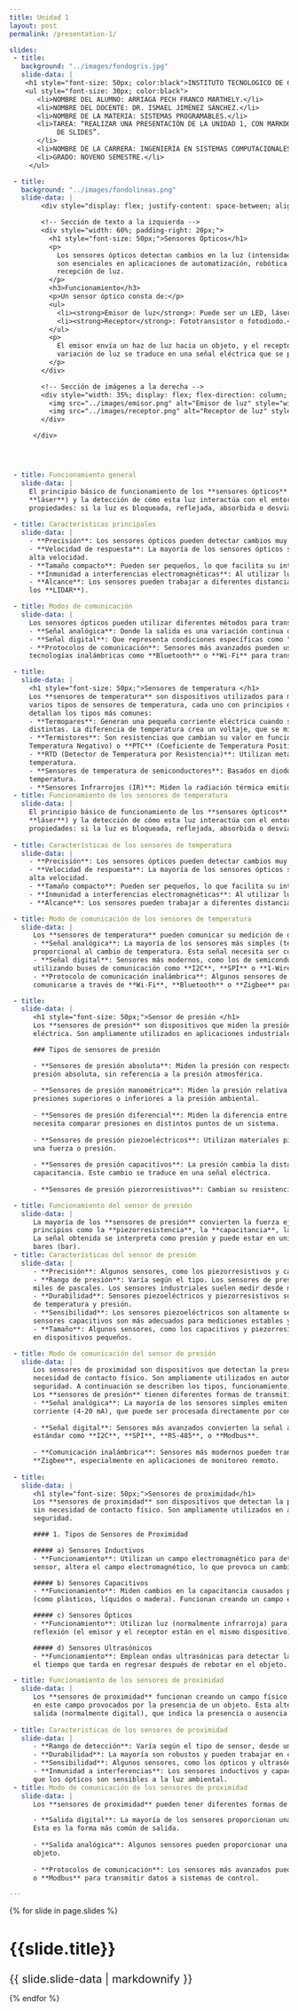 ```yaml
---
title: Unidad 1
layout: post
permalink: /presentation-1/

slides:
 - title: 
   background: "../images/fondogris.jpg"
   slide-data: |
    <h1 style="font-size: 50px; color:black">INSTITUTO TECNOLOGICO DE CANCUN </h1>
    <ul style="font-size: 30px; color:black">
       <li>NOMBRE DEL ALUMNO: ARRIAGA PECH FRANCO MARTHELY.</li>
       <li>NOMBRE DEL DOCENTE: DR. ISMAEL JIMÉNEZ SÁNCHEZ.</li>
       <li>NOMBRE DE LA MATERIA: SISTEMAS PROGRAMABLES.</li>
       <li>TAREA: “REALIZAR UNA PRESENTACIÓN DE LA UNIDAD 1, CON MARKDOWN, USANDO https://slides.webjeda.com/ EN SU PROPIO REPOSITORIO 
            DE SLIDES”.
       </li>
       <li>NOMBRE DE LA CARRERA: INGENIERÍA EN SISTEMAS COMPUTACIONALES.</li>
       <li>GRADO: NOVENO SEMESTRE.</li>
     </ul>

 - title:
   background: "../images/fondolineas.png"
   slide-data: |
        <div style="display: flex; justify-content: space-between; align-items: flex-start;">

        <!-- Sección de texto a la izquierda -->
        <div style="width: 60%; padding-right: 20px;">
          <h1 style="font-size: 50px;">Sensores Ópticos</h1>
          <p>
            Los sensores ópticos detectan cambios en la luz (intensidad, color o posición) para generar una señal de salida. Estos dispositivos
            son esenciales en aplicaciones de automatización, robótica y sistemas de seguridad. El funcionamiento se basa en la emisión y
            recepción de luz.
          </p>
          <h3>Funcionamiento</h3>
          <p>Un sensor óptico consta de:</p>
          <ul>
            <li><strong>Emisor de luz</strong>: Puede ser un LED, láser o infrarrojo.</li>
            <li><strong>Receptor</strong>: Fototransistor o fotodiodo.</li>
          </ul>
          <p>
            El emisor envía un haz de luz hacia un objeto, y el receptor mide la cantidad de luz reflejada, interrumpida o absorbida. La
            variación de luz se traduce en una señal eléctrica que se procesa para tomar decisiones automáticas.
          </p>
        </div>

        <!-- Sección de imágenes a la derecha -->
        <div style="width: 35%; display: flex; flex-direction: column; align-items: center;">
          <img src="../images/emisor.png" alt="Emisor de luz" style="width: 100%; margin-bottom: 20px;">
          <img src="../images/receptor.png" alt="Receptor de luz" style="width: 100%;">
        </div>

      </div>




 - title: Funcionamiento general
   slide-data: |
     El principio básico de funcionamiento de los **sensores ópticos** es la emisión de luz (ya sea **infrarroja**, **visible** o 
     **láser**) y la detección de cómo esta luz interactúa con el entorno. Dependiendo del tipo de sensor, pueden medir diferentes 
     propiedades: si la luz es bloqueada, reflejada, absorbida o desviada.
   
 - title: Características principales
   slide-data: | 
     - **Precisión**: Los sensores ópticos pueden detectar cambios muy pequeños en su entorno.
     - **Velocidad de respuesta**: La mayoría de los sensores ópticos son muy rápidos, lo que los hace adecuados para aplicaciones de 
     alta velocidad.
     - **Tamaño compacto**: Pueden ser pequeños, lo que facilita su integración en sistemas electrónicos.
     - **Inmunidad a interferencias electromagnéticas**: Al utilizar luz, no se ven afectados por campos electromagnéticos.
     - **Alcance**: Los sensores pueden trabajar a diferentes distancias, dependiendo de su tipo (algunos hasta varios kilómetros, como 
     los **LIDAR**).

 - title: Modos de comunicación
   slide-data: |
     Los sensores ópticos pueden utilizar diferentes métodos para transmitir su señal, incluyendo:
     - **Señal analógica**: Donde la salida es una variación continua que corresponde a la intensidad de la luz recibida.
     - **Señal digital**: Que representa condiciones específicas como "presencia" o "ausencia" de un objeto.
     - **Protocolos de comunicación**: Sensores más avanzados pueden usar buses de comunicación como **I2C**, **RS-485**, o incluso 
     tecnologías inalámbricas como **Bluetooth** o **Wi-Fi** para transmitir información en sistemas más complejos.

 - title: 
   slide-data: |
     <h1 style="font-size: 50px;">Sensores de temperatura </h1>
     Los **sensores de temperatura** son dispositivos utilizados para medir la temperatura en diferentes ambientes y procesos. Existen 
     varios tipos de sensores de temperatura, cada uno con principios de funcionamiento y aplicaciones específicas. A continuación se 
     detallan los tipos más comunes:
     - **Termopares**: Generan una pequeña corriente eléctrica cuando se unen dos metales diferentes y están sometidos a temperaturas 
     distintas. La diferencia de temperatura crea un voltaje, que se mide y traduce a una lectura de temperatura.
     - **Termistores**: Son resistencias que cambian su valor en función de la temperatura. Pueden ser **NTC** (Coeficiente de 
     Temperatura Negativo) o **PTC** (Coeficiente de Temperatura Positivo).
     - **RTD (Detector de Temperatura por Resistencia)**: Utilizan metales, comúnmente platino, cuya resistencia eléctrica cambia con la 
     temperatura.
     - **Sensores de temperatura de semiconductores**: Basados en diodos o transistores que cambian su corriente de salida según la 
     temperatura.
     - **Sensores Infrarrojos (IR)**: Miden la radiación térmica emitida por un objeto y calculan la temperatura sin contacto físico.
 - title: Funcionamiento de los sensores de temperatura
   slide-data: |
     El principio básico de funcionamiento de los **sensores ópticos** es la emisión de luz (ya sea **infrarroja**, **visible** o 
     **láser**) y la detección de cómo esta luz interactúa con el entorno. Dependiendo del tipo de sensor, pueden medir diferentes 
     propiedades: si la luz es bloqueada, reflejada, absorbida o desviada.
   
 - title: Características de los sensores de temperatura
   slide-data: |
     - **Precisión**: Los sensores ópticos pueden detectar cambios muy pequeños en su entorno.
     - **Velocidad de respuesta**: La mayoría de los sensores ópticos son muy rápidos, lo que los hace adecuados para aplicaciones de   
     alta velocidad.
     - **Tamaño compacto**: Pueden ser pequeños, lo que facilita su integración en sistemas electrónicos.
     - **Inmunidad a interferencias electromagnéticas**: Al utilizar luz, no se ven afectados por campos electromagnéticos.
     - **Alcance**: Los sensores pueden trabajar a diferentes distancias, dependiendo de su tipo (algunos hasta varios kilómetros, como        los **LIDAR**).

 - title: Modo de comunicación de los sensores de temperatura
   slide-data: |
      Los **sensores de temperatura** pueden comunicar su medición de diferentes maneras:
      - **Señal analógica**: La mayoría de los sensores más simples (termopares, RTD, termistores) generan una señal analógica 
      proporcional al cambio de temperatura. Esta señal necesita ser convertida para su interpretación.
      - **Señal digital**: Sensores más modernos, como los de semiconductores, envían directamente señales digitales, a menudo 
      utilizando buses de comunicación como **I2C**, **SPI** o **1-Wire**.
      - **Protocolo de comunicación inalámbrica**: Algunos sensores de temperatura infrarrojos y semiconductores más avanzados pueden 
      comunicarse a través de **Wi-Fi**, **Bluetooth** o **Zigbee** para aplicaciones como monitoreo remoto.

 - title: 
   slide-data: |
      <h1 style="font-size: 50px;">Sensor de presión </h1>
      Los **sensores de presión** son dispositivos que miden la presión de un fluido (líquido o gas) y la convierten en una señal 
      eléctrica. Son ampliamente utilizados en aplicaciones industriales, automotrices, médicas y en sistemas de control.

      ### Tipos de sensores de presión

      - **Sensores de presión absoluta**: Miden la presión con respecto a un vacío perfecto (0 Pa). Están calibrados para medir la 
      presión absoluta, sin referencia a la presión atmosférica.
  
      - **Sensores de presión manométrica**: Miden la presión relativa con respecto a la presión atmosférica. Se utilizan para medir 
      presiones superiores o inferiores a la presión ambiental.
  
      - **Sensores de presión diferencial**: Miden la diferencia entre dos puntos de presión. Son útiles para aplicaciones en las que se 
      necesita comparar presiones en distintos puntos de un sistema.
  
      - **Sensores de presión piezoeléctricos**: Utilizan materiales piezoeléctricos que generan una carga eléctrica cuando se someten a 
      una fuerza o presión.
  
      - **Sensores de presión capacitivos**: La presión cambia la distancia entre dos placas de un condensador, lo que varía su 
      capacitancia. Este cambio se traduce en una señal eléctrica.
  
      - **Sensores de presión piezorresistivos**: Cambian su resistencia en función de la presión aplicada a un material semiconductor.

 - title: Funcionamiento del sensor de presión
   slide-data: |
      La mayoría de los **sensores de presión** convierten la fuerza ejercida por un fluido en una señal eléctrica, ya sea a través de 
      principios como la **piezorresistencia**, la **capacitancia**, la **piezoelectricidad** o el **desplazamiento de un diafragma**. 
      La señal obtenida se interpreta como presión y puede estar en unidades como pascales (Pa), libras por pulgada cuadrada (psi) o 
      bares (bar).
 - title: Características del sensor de presión
   slide-data: |
      - **Precisión**: Algunos sensores, como los piezorresistivos y capacitivos, ofrecen alta precisión en sus mediciones.
      - **Rango de presión**: Varía según el tipo. Los sensores de presión absoluta pueden medir presiones desde el vacío absoluto hasta 
      miles de pascales. Los sensores industriales suelen medir desde milibares hasta varios cientos de bares.
      - **Durabilidad**: Sensores piezoeléctricos y piezorresistivos son robustos y adecuados para aplicaciones en condiciones extremas 
      de temperatura y presión.
      - **Sensibilidad**: Los sensores piezoeléctricos son altamente sensibles a los cambios rápidos de presión, mientras que los 
      sensores capacitivos son más adecuados para mediciones estables y precisas.
      - **Tamaño**: Algunos sensores, como los capacitivos y piezorresistivos, pueden ser muy compactos, lo que permite su integración 
      en dispositivos pequeños.

 - title: Modo de comunicación del sensor de presión
   slide-data: |
      Los sensores de proximidad son dispositivos que detectan la presencia o ausencia de un objeto dentro de su rango de operación sin 
      necesidad de contacto físico. Son ampliamente utilizados en automatización industrial, robótica, vehículos y aplicaciones de 
      seguridad. A continuación se describen los tipos, funcionamiento, características y modos de comunicación de estos sensores.
      Los **sensores de presión** tienen diferentes formas de transmitir la información de presión que miden, entre ellas:
      - **Señal analógica**: La mayoría de los sensores simples emiten una señal analógica en forma de voltaje (mV/V, 0-10V, 0-5V) o 
      corriente (4-20 mA), que puede ser procesada directamente por controladores o convertida en digital.
  
      - **Señal digital**: Sensores más avanzados convierten la señal a formato digital y pueden comunicarse a través de protocolos 
      estándar como **I2C**, **SPI**, **RS-485**, o **Modbus**.
  
      - **Comunicación inalámbrica**: Sensores más modernos pueden transmitir datos de presión mediante **Wi-Fi**, **Bluetooth**, o 
      **Zigbee**, especialmente en aplicaciones de monitoreo remoto.
        
 - title: 
   slide-data: |
      <h1 style="font-size: 50px;">Sensores de proximidad</h1>
      Los **sensores de proximidad** son dispositivos que detectan la presencia o ausencia de un objeto dentro de su rango de operación 
      sin necesidad de contacto físico. Son ampliamente utilizados en automatización industrial, robótica, vehículos y aplicaciones de 
      seguridad. 

      #### 1. Tipos de Sensores de Proximidad

      ##### a) Sensores Inductivos
      - **Funcionamiento**: Utilizan un campo electromagnético para detectar objetos metálicos. Cuando un objeto metálico se acerca al 
      sensor, altera el campo electromagnético, lo que provoca un cambio en la señal de salida.

      ##### b) Sensores Capacitivos
      - **Funcionamiento**: Miden cambios en la capacitancia causados por la proximidad de un objeto, ya sea metálico o no metálico 
      (como plásticos, líquidos o madera). Funcionan creando un campo eléctrico que se ve afectado por la presencia del objeto.

      ##### c) Sensores Ópticos
      - **Funcionamiento**: Utilizan luz (normalmente infrarroja) para detectar la presencia de objetos. Pueden ser sensores de 
      reflexión (el emisor y el receptor están en el mismo dispositivo) o de barrera (emisor y receptor separados).

      ##### d) Sensores Ultrasónicos
      - **Funcionamiento**: Emplean ondas ultrasónicas para detectar la distancia a un objeto. El sensor emite un pulso de sonido y mide 
      el tiempo que tarda en regresar después de rebotar en el objeto.

 - title: Funcionamiento de los sensores de proximidad
   slide-data: |
      Los **sensores de proximidad** funcionan creando un campo físico (magnético, eléctrico, acústico o luminoso) y detectando cambios 
      en este campo provocados por la presencia de un objeto. Esta alteración genera una señal que es procesada y convertida en una 
      salida (normalmente digital), que indica la presencia o ausencia del objeto.
   
 - title: Caracteristicas de los sensores de proximidad
   slide-data: |
      - **Rango de detección**: Varía según el tipo de sensor, desde unos pocos milímetros hasta varios metros.
      - **Durabilidad**: La mayoría son robustos y pueden trabajar en condiciones difíciles.
      - **Sensibilidad**: Algunos sensores, como los ópticos y ultrasónicos, son muy sensibles y pueden detectar objetos en movimiento.
      - **Inmunidad a interferencias**: Los sensores inductivos y capacitivos pueden ser afectados por condiciones ambientales, mientras 
      que los ópticos son sensibles a la luz ambiental.
 - title: Modo de comunicación de los sensores de proximidad
   slide-data: |
      Los **sensores de proximidad** pueden tener diferentes formas de comunicar sus señales:

      - **Salida digital**: La mayoría de los sensores proporcionan una señal de encendido/apagado (ON/OFF) cuando se detecta un objeto. 
      Esta es la forma más común de salida.
  
      - **Salida analógica**: Algunos sensores pueden proporcionar una señal analógica proporcional a la distancia o la proximidad del 
      objeto.
  
      - **Protocolos de comunicación**: Los sensores más avanzados pueden utilizar protocolos de comunicación como **I2C**, **RS-485**, 
      o **Modbus** para transmitir datos a sistemas de control.

---
```


{% for slide in page.slides %}
<section data-background="{% if slide.background %}{{slide.background}}{% else %}{{page.background}}{% endif %}">
  <h1 style="font-size: 30px;">{{slide.title}}</h1>
   <div style="font-size: 20px;">
     {{ slide.slide-data | markdownify }}
   </div>
</section>

{% endfor %}

